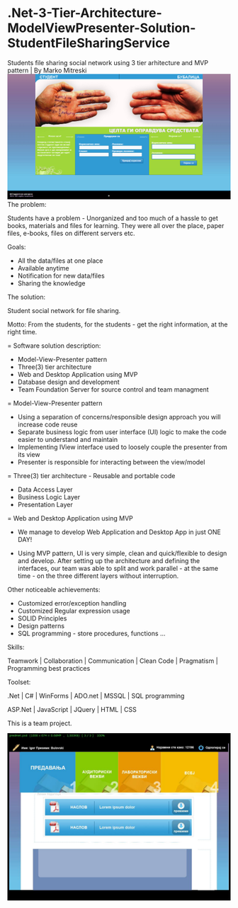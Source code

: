 # .Net-3-Tier-Architecture-ModelViewPresenter-Solution-StudentFileSharingService
Students file sharing social network using 3 tier arhitecture and MVP pattern | By Marko Mitreski
![Preview](https://github.com/markomitr/.Net-3-Tier-Architecture-ModelViewPresenter-Solution-StudentFileSharingService/blob/master/LandingPage.png)
The problem: 

Students have a problem - Unorganized and too much of a hassle to get books, materials and files for learning. They were all over the place, paper files, e-books, files on different servers etc.

Goals:
- All the data/files at one place
- Available anytime
- Notification for new data/files
- Sharing the knowledge

The solution:

Student social network for file sharing.

Motto: From the students, for the students - get the right information, at the right time.

= Software solution description:
- Model-View-Presenter pattern
- Three(3) tier architecture
- Web and Desktop Application using MVP
- Database design and development
- Team Foundation Server for source control and team managment



= Model-View-Presenter pattern
- Using a separation of concerns/responsible design approach you will increase code reuse
- Separate business logic from user interface (UI) logic to make the code easier to understand and maintain
- Implementing IView interface used to loosely couple the presenter from its view
- Presenter is responsible for interacting between the view/model

= Three(3) tier architecture - Reusable and portable code
- Data Access Layer
- Business Logic Layer
- Presentation Layer

= Web and Desktop Application using MVP
- We manage to develop Web Application and Desktop App in just ONE DAY! 


* Using MVP pattern, UI is  very simple, clean and quick/flexible to design and develop.  After setting up the architecture and defining the interfaces, our team was able to split and work parallel - at the same time - on the three different layers without interruption.

Other noticeable achievements:
- Customized error/exception handling
- Customized Regular expression usage
- SOLID Principles
- Design patterns
- SQL programming - store procedures, functions ... 

Skills:

Teamwork | Collaboration | Communication | Clean Code | Pragmatism | Programming best practices

Toolset:

.Net  | C# |  WinForms | ADO.net | MSSQL | SQL programming 

ASP.Net | JavaScript | JQuery | HTML | CSS

This is a team project.


![Preview](https://github.com/markomitr/.Net-3-Tier-Architecture-ModelViewPresenter-Solution-StudentFileSharingService/blob/master/UserProfile.JPG)


